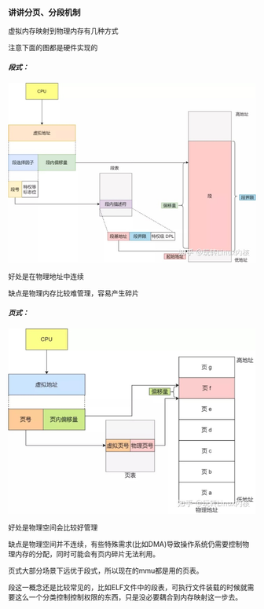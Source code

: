 ### 讲讲分页、分段机制

虚拟内存映射到物理内存有几种方式

注意下面的图都是硬件实现的

##### 段式：

![img](firee.assets/v2-7c9dcf37f2467b69048a86c831e1ec72_b.jpg)

好处是在物理地址中连续

缺点是物理内存比较难管理，容易产生碎片

##### 页式：

![img](firee.assets/v2-f2e7dfd321662316549e294fad3ad28d_b.jpg)

好处是物理空间会比较好管理

缺点是物理空间并不连续，有些特殊需求(比如DMA)导致操作系统仍需要控制物理内存的分配，同时可能会有页内碎片无法利用。



页式大部分场景下远优于段式，所以现在的mmu都是用的页表。

段这一概念还是比较常见的，比如ELF文件中的段表，可执行文件装载的时候就需要这么一个分类控制控制权限的东西，只是没必要耦合到内存映射这一步去。